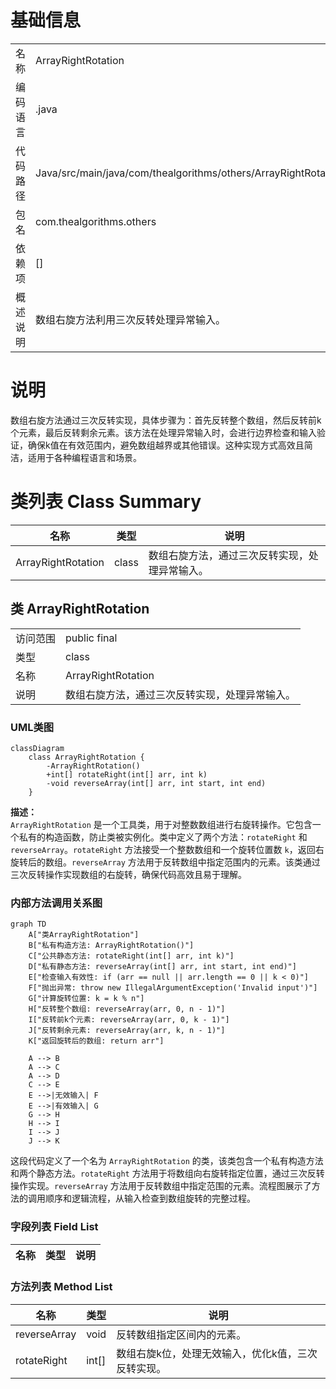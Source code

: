 # 基础信息

|      |      |
|------|------|
| 名称 | ArrayRightRotation |
| 编码语言 | .java |
| 代码路径 | Java/src/main/java/com/thealgorithms/others/ArrayRightRotation.java |
| 包名 | com.thealgorithms.others |
| 依赖项 | [] |
| 概述说明 | 数组右旋方法利用三次反转处理异常输入。 |

# 说明

数组右旋方法通过三次反转实现，具体步骤为：首先反转整个数组，然后反转前k个元素，最后反转剩余元素。该方法在处理异常输入时，会进行边界检查和输入验证，确保k值在有效范围内，避免数组越界或其他错误。这种实现方式高效且简洁，适用于各种编程语言和场景。

# 类列表 Class Summary

| 名称   | 类型  | 说明 |
|-------|------|-------------|
| ArrayRightRotation | class | 数组右旋方法，通过三次反转实现，处理异常输入。 |



## 类 ArrayRightRotation

|      |      |
|------|------|
| 访问范围 | public final |
| 类型 | class |
| 名称 | ArrayRightRotation |
| 说明 | 数组右旋方法，通过三次反转实现，处理异常输入。 |


### UML类图

```mermaid
classDiagram
    class ArrayRightRotation {
        -ArrayRightRotation()
        +int[] rotateRight(int[] arr, int k)
        -void reverseArray(int[] arr, int start, int end)
    }
```

**描述：**  
`ArrayRightRotation` 是一个工具类，用于对整数数组进行右旋转操作。它包含一个私有的构造函数，防止类被实例化。类中定义了两个方法：`rotateRight` 和 `reverseArray`。`rotateRight` 方法接受一个整数数组和一个旋转位置数 `k`，返回右旋转后的数组。`reverseArray` 方法用于反转数组中指定范围内的元素。该类通过三次反转操作实现数组的右旋转，确保代码高效且易于理解。


### 内部方法调用关系图

```mermaid
graph TD
    A["类ArrayRightRotation"]
    B["私有构造方法: ArrayRightRotation()"]
    C["公共静态方法: rotateRight(int[] arr, int k)"]
    D["私有静态方法: reverseArray(int[] arr, int start, int end)"]
    E["检查输入有效性: if (arr == null || arr.length == 0 || k < 0)"]
    F["抛出异常: throw new IllegalArgumentException('Invalid input')"]
    G["计算旋转位置: k = k % n"]
    H["反转整个数组: reverseArray(arr, 0, n - 1)"]
    I["反转前k个元素: reverseArray(arr, 0, k - 1)"]
    J["反转剩余元素: reverseArray(arr, k, n - 1)"]
    K["返回旋转后的数组: return arr"]

    A --> B
    A --> C
    A --> D
    C --> E
    E -->|无效输入| F
    E -->|有效输入| G
    G --> H
    H --> I
    I --> J
    J --> K
```

这段代码定义了一个名为 `ArrayRightRotation` 的类，该类包含一个私有构造方法和两个静态方法。`rotateRight` 方法用于将数组向右旋转指定位置，通过三次反转操作实现。`reverseArray` 方法用于反转数组中指定范围的元素。流程图展示了方法的调用顺序和逻辑流程，从输入检查到数组旋转的完整过程。

### 字段列表 Field List

| 名称  | 类型  | 说明 |
|-------|-------|------|

### 方法列表 Method List

| 名称  | 类型  | 说明 |
|-------|-------|------|
| reverseArray | void | 反转数组指定区间内的元素。 |
| rotateRight | int[] | 数组右旋k位，处理无效输入，优化k值，三次反转实现。 |




